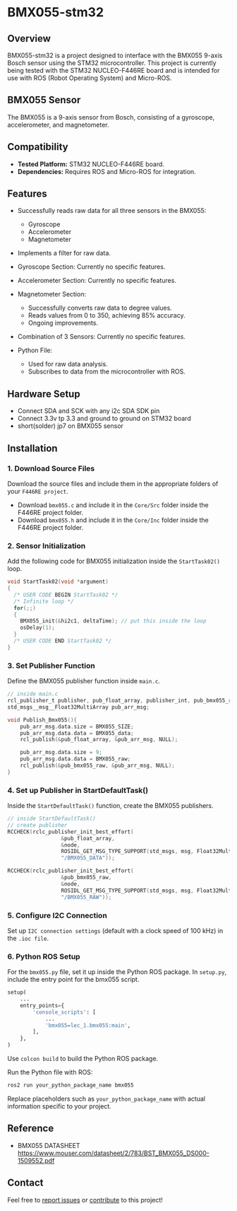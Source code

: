 # BMX055-stm32

## Overview

BMX055-stm32 is a project designed to interface with the BMX055 9-axis Bosch sensor using the STM32 microcontroller. This project is currently being tested with the STM32 NUCLEO-F446RE board and is intended for use with ROS (Robot Operating System) and Micro-ROS.

## BMX055 Sensor

The BMX055 is a 9-axis sensor from Bosch, consisting of a gyroscope, accelerometer, and magnetometer.

## Compatibility

- **Tested Platform:** STM32 NUCLEO-F446RE board.
- **Dependencies:** Requires ROS and Micro-ROS for integration.

## Features

- Successfully reads raw data for all three sensors in the BMX055:
  - Gyroscope
  - Accelerometer
  - Magnetometer

- Implements a filter for raw data.

- Gyroscope Section: Currently no specific features.

- Accelerometer Section: Currently no specific features.

- Magnetometer Section:
  - Successfully converts raw data to degree values.
  - Reads values from 0 to 350, achieving 85% accuracy.
  - Ongoing improvements.

- Combination of 3 Sensors: Currently no specific features.

- Python File:
  - Used for raw data analysis.
  - Subscribes to data from the microcontroller with ROS.

## Hardware Setup

- Connect SDA and SCK with any i2c SDA SDK pin
- Connect 3.3v tp 3.3 and ground to ground on STM32 board
- short(solder) jp7 on BMX055 sensor


## Installation

### 1. Download Source Files

Download the source files and include them in the appropriate folders of your `F446RE project`.

- Download `bmx055.c` and include it in the `Core/Src` folder inside the F446RE project folder.
- Download `bmx055.h` and include it in the `Core/Inc` folder inside the F446RE project folder.

### 2. Sensor Initialization 

Add the following code for BMX055 initialization inside the `StartTask02()` loop.

```c
void StartTask02(void *argument)
{
  /* USER CODE BEGIN StartTask02 */
  /* Infinite loop */
  for(;;)
  {
    BMX055_init(&hi2c1, deltaTime); // put this inside the loop
    osDelay(1);
  }
  /* USER CODE END StartTask02 */
}
```

### 3. Set Publisher Function

Define the BMX055 publisher function inside `main.c`.

```c
// inside main.c
rcl_publisher_t publisher, pub_float_array, publisher_int, pub_bmx055_raw;
std_msgs__msg__Float32MultiArray pub_arr_msg;

void Publish_Bmx055(){
    pub_arr_msg.data.size = BMX055_SIZE;
    pub_arr_msg.data.data = BMX055_data;
    rcl_publish(&pub_float_array, &pub_arr_msg, NULL);

    pub_arr_msg.data.size = 9;
    pub_arr_msg.data.data = BMX055_raw;
    rcl_publish(&pub_bmx055_raw, &pub_arr_msg, NULL);
}
```

### 4. Set up Publisher in StartDefaultTask()

Inside the ```StartDefaultTask()``` function, create the BMX055 publishers.

```c
// inside StartDefaultTask()
// create publisher
RCCHECK(rclc_publisher_init_best_effort(
                 &pub_float_array,
                 &node,
                 ROSIDL_GET_MSG_TYPE_SUPPORT(std_msgs, msg, Float32MultiArray),
                 "/BMX055_DATA"));

RCCHECK(rclc_publisher_init_best_effort(
                 &pub_bmx055_raw,
                 &node,
                 ROSIDL_GET_MSG_TYPE_SUPPORT(std_msgs, msg, Float32MultiArray),
                 "/BMX055_RAW"));
```

### 5. Configure I2C Connection

Set up `I2C connection settings` (default with a clock speed of 100 kHz) in the `.ioc file`.

### 6. Python ROS Setup

For the `bmx055.py` file, set it up inside the Python ROS package. In `setup.py`, include the entry point for the bmx055 script.

```python
setup(
    ...
    entry_points={
        'console_scripts': [
            ...
            'bmx055=lec_1.bmx055:main',
        ],
    },
)
```

Use ```colcon build``` to build the Python ROS package.

Run the Python file with ROS:

```bash
ros2 run your_python_package_name bmx055
```

Replace placeholders such as `your_python_package_name` with actual information specific to your project.

## Reference

- BMX055 DATASHEET https://www.mouser.com/datasheet/2/783/BST_BMX055_DS000-1509552.pdf

## Contact

Feel free to [report issues](https://github.com/yourusername/BMX055-stm32/issues) or [contribute](https://github.com/yourusername/BMX055-stm32/pulls) to this project!
